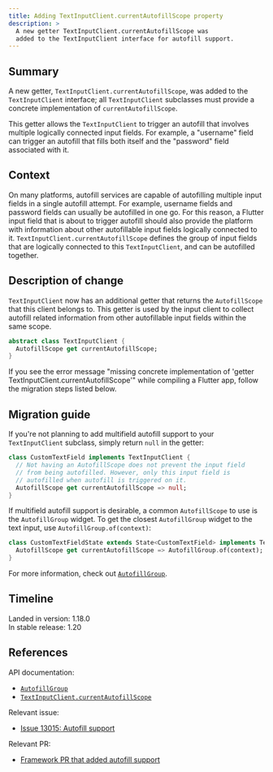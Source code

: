 ```yaml
---
title: Adding TextInputClient.currentAutofillScope property
description: >
  A new getter TextInputClient.currentAutofillScope was
  added to the TextInputClient interface for autofill support.
---
```


## Summary

A new getter, `TextInputClient.currentAutofillScope`, was added to the
`TextInputClient` interface; all `TextInputClient` subclasses must
provide a concrete implementation of `currentAutofillScope`.

This getter allows the `TextInputClient` to trigger an
autofill that involves multiple logically connected input
fields. For example, a "username" field can trigger an
autofill that fills both itself and the "password"
field associated with it.

## Context

On many platforms, autofill services are capable of
autofilling multiple input fields in a single autofill attempt.
For example, username fields and password fields can usually
be autofilled in one go. For this reason, a Flutter input
field that is about to trigger autofill should also provide
the platform with information about other autofillable input
fields logically connected to it.
`TextInputClient.currentAutofillScope` defines the group of
input fields that are logically connected to this `TextInputClient`,
and can be autofilled together.

## Description of change

`TextInputClient` now has an additional getter that returns
the `AutofillScope` that this client belongs to.
This getter is used by the input client to collect autofill
related information from other autofillable input fields
within the same scope.

```dart
abstract class TextInputClient {
  AutofillScope get currentAutofillScope;
}
```

If you see the error message "missing concrete implementation of
'getter TextInputClient.currentAutofillScope'" while compiling
a Flutter app, follow the migration steps listed below.

## Migration guide

If you're not planning to add multifield autofill
support to your `TextInputClient` subclass,
simply return `null` in the getter:

```dart
class CustomTextField implements TextInputClient {
  // Not having an AutofillScope does not prevent the input field
  // from being autofilled. However, only this input field is
  // autofilled when autofill is triggered on it.
  AutofillScope get currentAutofillScope => null;
}
```

If multifield autofill support is desirable, a common
`AutofillScope` to use is the `AutofillGroup` widget.
To get the closest `AutofillGroup` widget to the text
input, use `AutofillGroup.of(context)`:

```dart
class CustomTextFieldState extends State<CustomTextField> implements TextInputClient {
  AutofillScope get currentAutofillScope => AutofillGroup.of(context);
}
```

For more information, check out [`AutofillGroup`][].

## Timeline

Landed in version: 1.18.0<br>
In stable release: 1.20

## References

API documentation:

* [`AutofillGroup`][]
* [`TextInputClient.currentAutofillScope`][]

Relevant issue:

* [Issue 13015: Autofill support][]

Relevant PR:

* [Framework PR that added autofill support][]


[Framework PR that added autofill support]: {{site.repo.flutter}}/pull/52126
[Issue 13015: Autofill support]: {{site.repo.flutter}}/issues/13015

[`AutofillGroup`]: {{site.api}}/flutter/widgets/AutofillGroup-class.html
[`TextInputClient.currentAutofillScope`]: {{site.api}}/flutter/services/TextInputClient/currentAutofillScope.html
